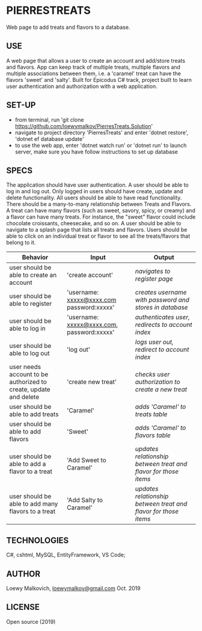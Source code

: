 # PIERRESTREATS

Web page to add treats and flavors to a database. 

## USE

A web page that allows a user to create an account and add/store treats and flavors. App can keep track of multiple treats, multiple flavors and multiple associations between them, i.e. a 'caramel' treat can have the flavors 'sweet' and 'salty'. Built for Epicodus C# track, project built to learn user authentication and authorization with a web application. 

## SET-UP

- from terminal, run 'git clone https://github.com/loewymalkov/PierresTreats.Solution'
- navigate to project directory 'PierresTreats' and enter 'dotnet restore', 'dotnet ef database update'
- to use the web app, enter 'dotnet watch run' or 'dotnet run' to launch server, make sure you have follow instructions to set up database


## SPECS

The application should have user authentication. A user should be able to log in and log out. Only logged in users should have create, update and delete functionality. All users should be able to have read functionality.
There should be a many-to-many relationship between Treats and Flavors. A treat can have many flavors (such as sweet, savory, spicy, or creamy) and a flavor can have many treats. For instance, the "sweet" flavor could include chocolate croissants, cheesecake, and so on.
A user should be able to navigate to a splash page that lists all treats and flavors. Users should be able to click on an individual treat or flavor to see all the treats/flavors that belong to it.

| Behavior | Input | Output |
|-|-|-|
| user should be able to create an account | 'create account' | _navigates to register page_ |
| user should be able to register| 'username: xxxxx@xxxx.com password:xxxxx' | _creates username with password and stores in database_ |
| user should be able to log in | 'username: xxxxx@xxxx.com, password:xxxxx' | _authenticates user, redirects to account index_ |
| user should be able to log out | 'log out' | _logs user out, redirect to account index_ |
| user needs account to be authorized to create, update and delete | 'create new treat' | _checks user authorization to create a new treat_ |
| user should be able to add treats | 'Caramel' | _adds 'Caramel' to treats table_ |
| user should be able to add flavors | 'Sweet' | _adds 'Caramel' to flavors table_|
| user should be able to add a flavor to a treat | 'Add Sweet to Caramel' | _updates relationship between treat and flavor for those items_ |
| user should be able to add many flavors to a treat | 'Add Salty to Caramel' | _updates relationship between treat and flavor for those items_ | 

## TECHNOLOGIES

C#, cshtml, MySQL, EntityFramework, VS Code;

## AUTHOR

Loewy Malkovich, loewymalkov@gmail.com
Oct. 2019

## LICENSE

Open source (2019)